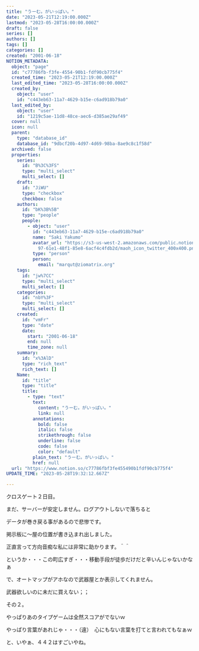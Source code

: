 ```yaml
---
title: "うーむ。がいっぱい。"
date: "2023-05-21T12:19:00.000Z"
lastmod: "2023-05-28T16:00:00.000Z"
draft: false
series: []
authors: []
tags: []
categories: []
created: "2001-06-18"
NOTION_METADATA:
  object: "page"
  id: "c77786fb-f3fe-4554-90b1-fdf90cb775f4"
  created_time: "2023-05-21T12:19:00.000Z"
  last_edited_time: "2023-05-28T16:00:00.000Z"
  created_by:
    object: "user"
    id: "c443eb63-11a7-4629-b15e-c6ad918b79a0"
  last_edited_by:
    object: "user"
    id: "1219c5ae-11d8-48ce-aec6-d385ae29af49"
  cover: null
  icon: null
  parent:
    type: "database_id"
    database_id: "9dbcf20b-4d97-4d69-98ba-8ae9c8c1f58d"
  archived: false
  properties:
    series:
      id: "B%3C%3FS"
      type: "multi_select"
      multi_select: []
    draft:
      id: "JiWU"
      type: "checkbox"
      checkbox: false
    authors:
      id: "bK%3B%5B"
      type: "people"
      people:
        - object: "user"
          id: "c443eb63-11a7-4629-b15e-c6ad918b79a0"
          name: "Saki Yakumo"
          avatar_url: "https://s3-us-west-2.amazonaws.com/public.notion-static.com/3ad1c4\
            97-61e1-48f1-85e8-6acf4c4fdb2d/maoh_icon_twitter_400x400.png"
          type: "person"
          person:
            email: "marqut@ziomatrix.org"
    tags:
      id: "jw%7CC"
      type: "multi_select"
      multi_select: []
    categories:
      id: "nbY%3F"
      type: "multi_select"
      multi_select: []
    created:
      id: "vmFr"
      type: "date"
      date:
        start: "2001-06-18"
        end: null
        time_zone: null
    summary:
      id: "x%3AlD"
      type: "rich_text"
      rich_text: []
    Name:
      id: "title"
      type: "title"
      title:
        - type: "text"
          text:
            content: "うーむ。がいっぱい。"
            link: null
          annotations:
            bold: false
            italic: false
            strikethrough: false
            underline: false
            code: false
            color: "default"
          plain_text: "うーむ。がいっぱい。"
          href: null
  url: "https://www.notion.so/c77786fbf3fe455490b1fdf90cb775f4"
UPDATE_TIME: "2023-05-28T19:32:12.667Z"

---
```

<link rel="stylesheet" href="https://cdn.jsdelivr.net/npm/katex@0.16.2/dist/katex.min.css" integrity="sha384-bYdxxUwYipFNohQlHt0bjN/LCpueqWz13HufFEV1SUatKs1cm4L6fFgCi1jT643X" crossorigin="anonymous">


クロスゲート２日目。


まだ、サーバーが安定しません。ログアウトしないで落ちると


データが巻き戻る事があるので悲惨です。


掲示板に～屋の位置が書き込まれ出しました。


正直言って方向音痴な私には非常に助かります。＾＾


というか・・・この町広すぎ・・・移動手段が徒歩だけだと辛いんじゃないかなぁ


で、オートマップがアホなので武器屋とか表示してくれません。


武器欲しいのに未だに買えない；；


その２。


やっぱりあのタイプゲームは全然スコアがでないｗ


やっぱり言葉があれじゃ・・・（違）　心にもない言葉を打てと言われてもなぁｗ


と、いやぁ、４４２はすごいやね。

